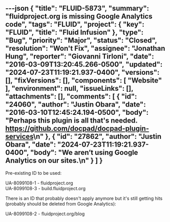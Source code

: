 ---json
{
  "title": "FLUID-5873",
  "summary": "fluidproject.org is missing Google Analytics code",
  "tags": "FLUID",
  "project": {
    "key": "FLUID",
    "title": "Fluid Infusion"
  },
  "type": "Bug",
  "priority": "Major",
  "status": "Closed",
  "resolution": "Won't Fix",
  "assignee": "Jonathan Hung",
  "reporter": "Giovanni Tirloni",
  "date": "2016-03-09T13:20:45.266-0500",
  "updated": "2024-07-23T11:19:21.937-0400",
  "versions": [],
  "fixVersions": [],
  "components": [
    "Website"
  ],
  "environment": null,
  "issueLinks": [],
  "attachments": [],
  "comments": [
    {
      "id": "24060",
      "author": "Justin Obara",
      "date": "2016-03-10T12:45:24.194-0500",
      "body": "Perhaps this plugin is all that's needed. <https://github.com/docpad/docpad-plugin-services>\n"
    },
    {
      "id": "27862",
      "author": "Justin Obara",
      "date": "2024-07-23T11:19:21.937-0400",
      "body": "We aren’t using Google Analytics on our sites.\n"
    }
  ]
}
---
Pre-existing ID to be used:

UA-8099108-1 - fluidproject.org\
UA-8099108-3 - build.fluidproject.org

There is an ID that probably doesn't apply anymore but it's still getting hits (probably should be deleted from Google Analytics):

UA-8099108-2 - fluidproject.org/blog

        